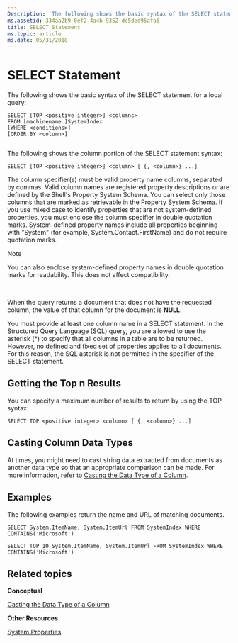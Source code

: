 ```yaml
---
Description: 'The following shows the basic syntax of the SELECT statement for a local query:'
ms.assetid: 334aa2b9-0ef2-4a4b-9352-de5ded95afa6
title: SELECT Statement
ms.topic: article
ms.date: 05/31/2018
---
```


# SELECT Statement

The following shows the basic syntax of the SELECT statement for a local query:


```
SELECT [TOP <positive integer>] <columns>
FROM [machinename.]SystemIndex
[WHERE <conditions>]
[ORDER BY <column>] 
            
```



The following shows the column portion of the SELECT statement syntax:


```
SELECT [TOP <positive integer>] <column> [ {, <column>} ...]
```



The column specifier(s) must be valid property name columns, separated by commas. Valid column names are registered property descriptions or are defined by the Shell's Property System Schema. You can select only those columns that are marked as retrievable in the Property System Schema. If you use mixed case to identify properties that are not system-defined properties, you must enclose the column specifier in double quotation marks. System-defined property names include all properties beginning with "System" (for example, System.Contact.FirstName) and do not require quotation marks.

> [!Note]  
> You can also enclose system-defined property names in double quotation marks for readability. This does not affect compatibility.

 

When the query returns a document that does not have the requested column, the value of that column for the document is **NULL**.

You must provide at least one column name in a SELECT statement. In the Structured Query Language (SQL) query, you are allowed to use the asterisk (\*) to specify that all columns in a table are to be returned. However, no defined and fixed set of properties applies to all documents. For this reason, the SQL asterisk is not permitted in the <columns> specifier of the SELECT statement.

## Getting the Top n Results

You can specify a maximum number of results to return by using the TOP syntax:


```
SELECT TOP <positive integer> <column> [ {, <column>} ...]
```



## Casting Column Data Types

At times, you might need to cast string data extracted from documents as another data type so that an appropriate comparison can be made. For more information, refer to [Casting the Data Type of a Column](-search-sql-castingdatacolumntype.md).

## Examples

The following examples return the name and URL of matching documents.


```
SELECT System.ItemName, System.ItemUrl FROM SystemIndex WHERE CONTAINS('Microsoft')

SELECT TOP 10 System.ItemName, System.ItemUrl FROM SystemIndex WHERE CONTAINS('Microsoft') 
```



## Related topics

<dl> <dt>

**Conceptual**
</dt> <dt>

[Casting the Data Type of a Column](-search-sql-castingdatacolumntype.md)
</dt> <dt>

**Other Resources**
</dt> <dt>

[System Properties](https://msdn.microsoft.com/en-us/library/bb763010(VS.85).aspx)
</dt> </dl>

 

 



